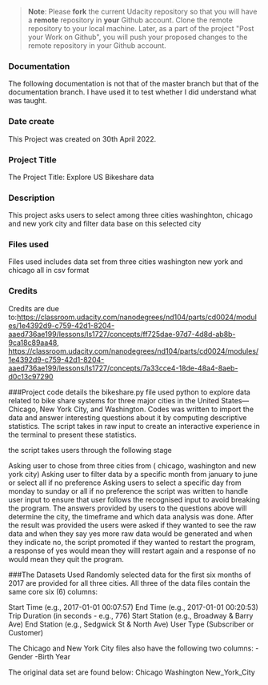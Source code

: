 >**Note**: Please **fork** the current Udacity repository so that you will have a **remote** repository in **your** Github account. Clone the remote repository to your local machine. Later, as a part of the project "Post your Work on Github", you will push your proposed changes to the remote repository in your Github account.

### Documentation
The following documentation is not that of the master branch but that of the documentation branch. I have used it to test whether I did understand what was taught.

### Date create
This Project was created on 30th April 2022.

### Project Title
The Project Title: Explore US Bikeshare data

### Description
This project asks users to select among three cities washinghton, chicago and new york city and filter data base on this selected city

### Files used
Files used includes data set from three cities washington new york and chicago all in csv format

### Credits
Credits are due to:https://classroom.udacity.com/nanodegrees/nd104/parts/cd0024/modules/1e4392d9-c759-42d1-8204-aaed736ae199/lessons/ls1727/concepts/ff725dae-97d7-4d8d-ab8b-9ca18c89aa48, https://classroom.udacity.com/nanodegrees/nd104/parts/cd0024/modules/1e4392d9-c759-42d1-8204-aaed736ae199/lessons/ls1727/concepts/7a33cce4-18de-48a4-8aeb-d0c13c97290

###Project code details
the bikeshare.py file used python to explore data related to bike share systems for three major cities in the United States—Chicago, New York City, and Washington. Codes was written to import the data and answer interesting questions about it by computing descriptive statistics. The script takes in raw input to create an interactive experience in the terminal to present these statistics.

the script takes users through the following stage

Asking user to chose from three cities from ( chicago, washington and new york city)
Asking user to filter data by a specific month from january to june or select all if no preference
Asking users to select a specific day from monday to sunday or all if no preference
the script was written to handle user input to ensure that user follows the recognised input to avoid breaking the program. The answers provided by users to the questions above will determine the city, the timeframe and which data analysis was done. After the result was provided the users were asked if they wanted to see the raw data and when they say yes more raw data would be generated and when they indicate no, the script promoted if they wanted to restart the program, a response of yes would mean they willl restart again and a response of no would mean they quit the program.

###The Datasets Used
Randomly selected data for the first six months of 2017 are provided for all three cities. All three of the data files contain the same core six (6) columns:

Start Time (e.g., 2017-01-01 00:07:57) End Time (e.g., 2017-01-01 00:20:53) Trip Duration (in seconds - e.g., 776) Start Station (e.g., Broadway & Barry Ave) End Station (e.g., Sedgwick St & North Ave) User Type (Subscriber or Customer)

The Chicago and New York City files also have the following two columns: -Gender -Birth Year

The original data set are found below: Chicago Washington New_York_City
